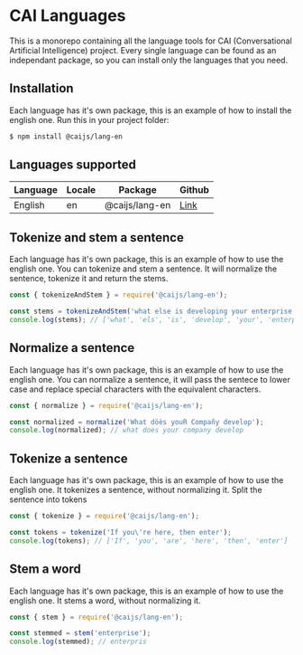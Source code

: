 # CAI Languages

This is a monorepo containing all the language tools for CAI (Conversational Artificial Intelligence) project.
Every single language can be found as an independant package, so you can install only the languages that you need.


## Installation

Each language has it's own package, this is an example of how to install the english one.
Run this in your project folder:

```bash
$ npm install @caijs/lang-en
```

## Languages supported

| Language | Locale | Package        | Github |
|----------|--------|----------------|--------|
| English  | en     | @caijs/lang-en | [Link](https://github.com/CAI-js/languages/tree/master/packages/lang-en)       |

## Tokenize and stem a sentence

Each language has it's own package, this is an example of how to use the english one.
You can tokenize and stem a sentence. It will normalize the sentence, tokenize it and return the stems.

```javascript
const { tokenizeAndStem } = require('@caijs/lang-en');

const stems = tokenizeAndStem('what else is developing your enterprise');
console.log(stems); // ['what', 'els', 'is', 'develop', 'your', 'enterpris']
```

## Normalize a sentence

Each language has it's own package, this is an example of how to use the english one.
You can normalize a sentence, it will pass the sentece to lower case and replace special characters with the equivalent characters.

```javascript
const { normalize } = require('@caijs/lang-en');

const normalized = normalize('What döès youR Compañy develop');
console.log(normalized); // what does your company develop
```

## Tokenize a sentence

Each language has it's own package, this is an example of how to use the english one.
It tokenizes a sentence, without normalizing it. Split the sentence into tokens

```javascript
const { tokenize } = require('@caijs/lang-en');

const tokens = tokenize('If you\'re here, then enter');
console.log(tokens); // ['If', 'you', 'are', 'here', 'then', 'enter']
```

## Stem a word

Each language has it's own package, this is an example of how to use the english one.
It stems a word, without normalizing it.

```javascript
const { stem } = require('@caijs/lang-en');

const stemmed = stem('enterprise');
console.log(stemmed); // enterpris
```
